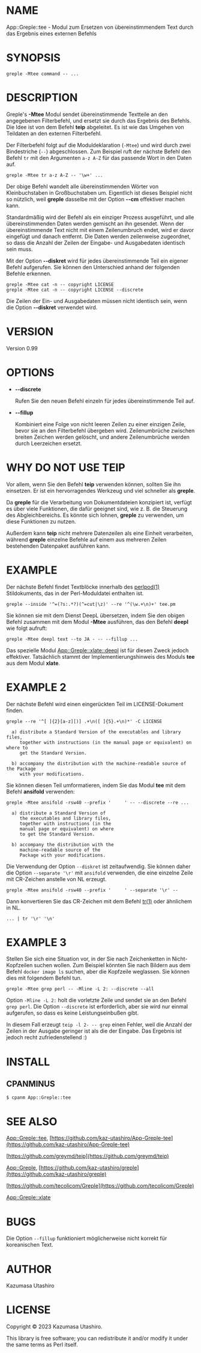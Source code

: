 # NAME

App::Greple::tee - Modul zum Ersetzen von übereinstimmendem Text durch das Ergebnis eines externen Befehls

# SYNOPSIS

    greple -Mtee command -- ...

# DESCRIPTION

Greple's **-Mtee** Modul sendet übereinstimmende Textteile an den angegebenen Filterbefehl, und ersetzt sie durch das Ergebnis des Befehls. Die Idee ist von dem Befehl **teip** abgeleitet. Es ist wie das Umgehen von Teildaten an den externen Filterbefehl.

Der Filterbefehl folgt auf die Moduldeklaration (`-Mtee`) und wird durch zwei Bindestriche (`--`) abgeschlossen. Zum Beispiel ruft der nächste Befehl den Befehl `tr` mit den Argumenten `a-z A-Z` für das passende Wort in den Daten auf.

    greple -Mtee tr a-z A-Z -- '\w+' ...

Der obige Befehl wandelt alle übereinstimmenden Wörter von Kleinbuchstaben in Großbuchstaben um. Eigentlich ist dieses Beispiel nicht so nützlich, weil **greple** dasselbe mit der Option **--cm** effektiver machen kann.

Standardmäßig wird der Befehl als ein einziger Prozess ausgeführt, und alle übereinstimmenden Daten werden gemischt an ihn gesendet. Wenn der übereinstimmende Text nicht mit einem Zeilenumbruch endet, wird er davor eingefügt und danach entfernt. Die Daten werden zeilenweise zugeordnet, so dass die Anzahl der Zeilen der Eingabe- und Ausgabedaten identisch sein muss.

Mit der Option **--diskret** wird für jedes übereinstimmende Teil ein eigener Befehl aufgerufen. Sie können den Unterschied anhand der folgenden Befehle erkennen.

    greple -Mtee cat -n -- copyright LICENSE
    greple -Mtee cat -n -- copyright LICENSE --discrete

Die Zeilen der Ein- und Ausgabedaten müssen nicht identisch sein, wenn die Option **--diskret** verwendet wird.

# VERSION

Version 0.99

# OPTIONS

- **--discrete**

    Rufen Sie den neuen Befehl einzeln für jedes übereinstimmende Teil auf.

- **--fillup**

    Kombiniert eine Folge von nicht leeren Zeilen zu einer einzigen Zeile, bevor sie an den Filterbefehl übergeben wird. Zeilenumbrüche zwischen breiten Zeichen werden gelöscht, und andere Zeilenumbrüche werden durch Leerzeichen ersetzt.

# WHY DO NOT USE TEIP

Vor allem, wenn Sie den Befehl **teip** verwenden können, sollten Sie ihn einsetzen. Er ist ein hervorragendes Werkzeug und viel schneller als **greple**.

Da **greple** für die Verarbeitung von Dokumentdateien konzipiert ist, verfügt es über viele Funktionen, die dafür geeignet sind, wie z. B. die Steuerung des Abgleichbereichs. Es könnte sich lohnen, **greple** zu verwenden, um diese Funktionen zu nutzen.

Außerdem kann **teip** nicht mehrere Datenzeilen als eine Einheit verarbeiten, während **greple** einzelne Befehle auf einem aus mehreren Zeilen bestehenden Datenpaket ausführen kann.

# EXAMPLE

Der nächste Befehl findet Textblöcke innerhalb des [perlpod(1)](http://man.he.net/man1/perlpod) Stildokuments, das in der Perl-Moduldatei enthalten ist.

    greple --inside '^=(?s:.*?)(^=cut|\z)' --re '^(\w.+\n)+' tee.pm

Sie können sie mit dem Dienst DeepL übersetzen, indem Sie den obigen Befehl zusammen mit dem Modul **-Mtee** ausführen, das den Befehl **deepl** wie folgt aufruft:

    greple -Mtee deepl text --to JA - -- --fillup ...

Das spezielle Modul [App::Greple::xlate::deepl](https://metacpan.org/pod/App%3A%3AGreple%3A%3Axlate%3A%3Adeepl) ist für diesen Zweck jedoch effektiver. Tatsächlich stammt der Implementierungshinweis des Moduls **tee** aus dem Modul **xlate**.

# EXAMPLE 2

Der nächste Befehl wird einen eingerückten Teil im LICENSE-Dokument finden.

    greple --re '^[ ]{2}[a-z][)] .+\n([ ]{5}.+\n)*' -C LICENSE

      a) distribute a Standard Version of the executables and library files,
         together with instructions (in the manual page or equivalent) on where to
         get the Standard Version.
    
      b) accompany the distribution with the machine-readable source of the Package
         with your modifications.
    

Sie können diesen Teil umformatieren, indem Sie das Modul **tee** mit dem Befehl **ansifold** verwenden:

    greple -Mtee ansifold -rsw40 --prefix '     ' -- --discrete --re ...

      a) distribute a Standard Version of
         the executables and library files,
         together with instructions (in the
         manual page or equivalent) on where
         to get the Standard Version.
    
      b) accompany the distribution with the
         machine-readable source of the
         Package with your modifications.

Die Verwendung der Option `--diskret` ist zeitaufwendig. Sie können daher die Option `--separate '\r'` mit `ansifold` verwenden, die eine einzelne Zeile mit CR-Zeichen anstelle von NL erzeugt.

    greple -Mtee ansifold -rsw40 --prefix '     ' --separate '\r' --

Dann konvertieren Sie das CR-Zeichen mit dem Befehl [tr(1)](http://man.he.net/man1/tr) oder ähnlichem in NL.

    ... | tr '\r' '\n'

# EXAMPLE 3

Stellen Sie sich eine Situation vor, in der Sie nach Zeichenketten in Nicht-Kopfzeilen suchen wollen. Zum Beispiel könnten Sie nach Bildern aus dem Befehl `docker image ls` suchen, aber die Kopfzeile weglassen. Sie können dies mit folgendem Befehl tun.

    greple -Mtee grep perl -- -Mline -L 2: --discrete --all

Option `-Mline -L 2:` holt die vorletzte Zeile und sendet sie an den Befehl `grep perl`. Die Option `--discrete` ist erforderlich, aber sie wird nur einmal aufgerufen, so dass es keine Leistungseinbußen gibt.

In diesem Fall erzeugt `teip -l 2- -- grep` einen Fehler, weil die Anzahl der Zeilen in der Ausgabe geringer ist als die der Eingabe. Das Ergebnis ist jedoch recht zufriedenstellend :)

# INSTALL

## CPANMINUS

    $ cpanm App::Greple::tee

# SEE ALSO

[App::Greple::tee](https://metacpan.org/pod/App%3A%3AGreple%3A%3Atee), [https://github.com/kaz-utashiro/App-Greple-tee](https://github.com/kaz-utashiro/App-Greple-tee)

[https://github.com/greymd/teip](https://github.com/greymd/teip)

[App::Greple](https://metacpan.org/pod/App%3A%3AGreple), [https://github.com/kaz-utashiro/greple](https://github.com/kaz-utashiro/greple)

[https://github.com/tecolicom/Greple](https://github.com/tecolicom/Greple)

[App::Greple::xlate](https://metacpan.org/pod/App%3A%3AGreple%3A%3Axlate)

# BUGS

Die Option `--fillup` funktioniert möglicherweise nicht korrekt für koreanischen Text.

# AUTHOR

Kazumasa Utashiro

# LICENSE

Copyright © 2023 Kazumasa Utashiro.

This library is free software; you can redistribute it and/or modify
it under the same terms as Perl itself.
